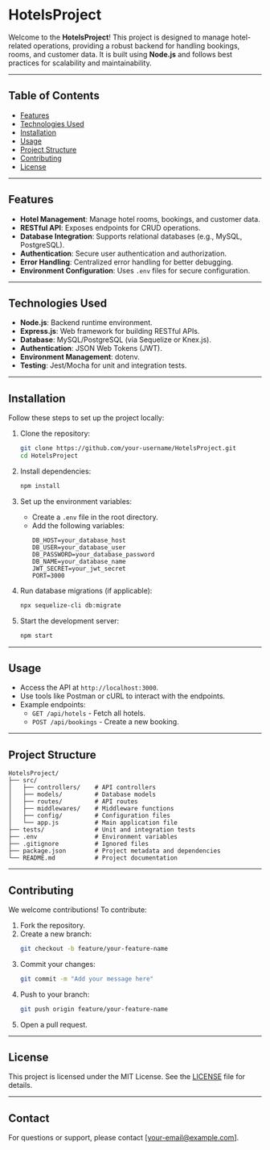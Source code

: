 # HotelsProject

Welcome to the **HotelsProject**! This project is designed to manage hotel-related operations, providing a robust backend for handling bookings, rooms, and customer data. It is built using **Node.js** and follows best practices for scalability and maintainability.

---

## Table of Contents

- [Features](#features)
- [Technologies Used](#technologies-used)
- [Installation](#installation)
- [Usage](#usage)
- [Project Structure](#project-structure)
- [Contributing](#contributing)
- [License](#license)

---

## Features

- **Hotel Management**: Manage hotel rooms, bookings, and customer data.
- **RESTful API**: Exposes endpoints for CRUD operations.
- **Database Integration**: Supports relational databases (e.g., MySQL, PostgreSQL).
- **Authentication**: Secure user authentication and authorization.
- **Error Handling**: Centralized error handling for better debugging.
- **Environment Configuration**: Uses `.env` files for secure configuration.

---

## Technologies Used

- **Node.js**: Backend runtime environment.
- **Express.js**: Web framework for building RESTful APIs.
- **Database**: MySQL/PostgreSQL (via Sequelize or Knex.js).
- **Authentication**: JSON Web Tokens (JWT).
- **Environment Management**: dotenv.
- **Testing**: Jest/Mocha for unit and integration tests.

---

## Installation

Follow these steps to set up the project locally:

1. Clone the repository:
   ```bash
   git clone https://github.com/your-username/HotelsProject.git
   cd HotelsProject
   ```

2. Install dependencies:
   ```bash
   npm install
   ```

3. Set up the environment variables:
   - Create a `.env` file in the root directory.
   - Add the following variables:
     ```env
     DB_HOST=your_database_host
     DB_USER=your_database_user
     DB_PASSWORD=your_database_password
     DB_NAME=your_database_name
     JWT_SECRET=your_jwt_secret
     PORT=3000
     ```

4. Run database migrations (if applicable):
   ```bash
   npx sequelize-cli db:migrate
   ```

5. Start the development server:
   ```bash
   npm start
   ```

---

## Usage

- Access the API at `http://localhost:3000`.
- Use tools like Postman or cURL to interact with the endpoints.
- Example endpoints:
  - `GET /api/hotels` - Fetch all hotels.
  - `POST /api/bookings` - Create a new booking.

---

## Project Structure

```
HotelsProject/
├── src/
│   ├── controllers/    # API controllers
│   ├── models/         # Database models
│   ├── routes/         # API routes
│   ├── middlewares/    # Middleware functions
│   ├── config/         # Configuration files
│   └── app.js          # Main application file
├── tests/              # Unit and integration tests
├── .env                # Environment variables
├── .gitignore          # Ignored files
├── package.json        # Project metadata and dependencies
└── README.md           # Project documentation
```

---

## Contributing

We welcome contributions! To contribute:

1. Fork the repository.
2. Create a new branch:
   ```bash
   git checkout -b feature/your-feature-name
   ```
3. Commit your changes:
   ```bash
   git commit -m "Add your message here"
   ```
4. Push to your branch:
   ```bash
   git push origin feature/your-feature-name
   ```
5. Open a pull request.

---

## License

This project is licensed under the MIT License. See the [LICENSE](LICENSE) file for details.

---

## Contact

For questions or support, please contact [your-email@example.com].

